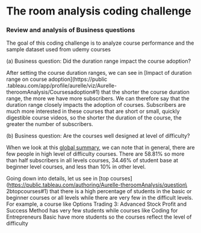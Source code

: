 # The room analysis coding challenge

### Review and analysis of Business questions

The goal of this coding challenge is to analyze course performance and the sample dataset used from udemy courses

   (a) Business question: Did the duration range impact the course adoption?

After setting the course duration ranges, we can see in [Impact of duration range on course adoption](https://public\
.tableau.com/app/profile/aurelle/viz/Aurelle-theroomAnalysis/Coursesadoption#1) that the shorter the course duration range, the more we have more subscribers. We can therefore say that the duration range closely impacts the adoption of courses. Subscribers are much more interested in these courses that are short or small, quickly digestible course videos, so the shorter the duration of the course, the greater the number of subscribers.

   (b) Business question: Are the courses well designed at level of difficulty?

When we look at this [global summary](https://public.tableau.com/authoring/Aurelle-theroomAnalysis/question2bcoursesbylevel#1), we can note that in general, there are few people in high level of difficulty courses. There are 58.81% so more than half subscribers in all levels courses, 34.46% of student base at beginner level courses, and less than 10% in other level.

Going down into details, let us see in [top courses](https://public.tableau.com/authoring/Aurelle-theroomAnalysis/question\
2btopcourses#1) that there is a high percentage of students in the basic or beginner courses or all levels while there are very few in the difficult levels. For example, a course like Options Trading 3: Advanced Stock Profit and Success Method has very few students while courses like Coding for Entrepreneurs Basic have more students so the courses reflect the level of difficulty
